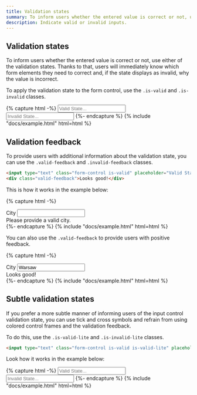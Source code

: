 ```yaml
---
title: Validation states
summary: To inform users whether the entered value is correct or not, use either of the validation states. Thanks to that, users will immediately know which form elements they need to correct and, if the state displays as invalid, why the value is incorrect.
description: Indicate valid or invalid inputs.
---
```


## Validation states

To inform users whether the entered value is correct or not, use either of the validation states. Thanks to that, users will immediately know which form elements they need to correct and, if the state displays as invalid, why the value is incorrect.

To apply the validation state to the form control, use the `.is-valid` and `.is-invalid` classes.

{% capture html -%}
<input type="text" class="form-control is-valid" placeholder="Valid State..." />
<input type="text" class="form-control is-invalid" placeholder="Invalid State..." />
{%- endcapture %}
{% include "docs/example.html" html=html %}

## Validation feedback

To provide users with additional information about the validation state, you can use the `.valid-feedback` and `.invalid-feedback` classes.

```html
<input type="text" class="form-control is-valid" placeholder="Valid State..." />
<div class="valid-feedback">Looks good!</div>
```

This is how it works in the example below:

{% capture html -%}
<div>
  <label class="form-label required">City</label>
  <input type="text" class="form-control is-invalid" required />
  <div class="invalid-feedback">Please provide a valid city.</div>
</div>
{%- endcapture %}
{% include "docs/example.html" html=html %}

You can also use the `.valid-feedback` to provide users with positive feedback.

{% capture html -%}
<div>
  <label class="form-label required">City</label>
  <input type="text" class="form-control is-valid" value="Warsaw" />
  <div class="valid-feedback">Looks good!</div>
</div>
{%- endcapture %}
{% include "docs/example.html" html=html %}

## Subtle validation states

If you prefer a more subtle manner of informing users of the input control validation state, you can use tick and cross symbols and refrain from using colored control frames and the validation feedback.

To do this, use the `.is-valid-lite` and `.is-invalid-lite` classes.

```html
<input type="text" class="form-control is-valid is-valid-lite" placeholder="Valid State..." />
```

Look how it works in the example below:

{% capture html -%}
<input type="text" class="form-control is-valid is-valid-lite" placeholder="Valid State..." />
<input type="text" class="form-control is-invalid is-invalid-lite" placeholder="Invalid State..." />
{%- endcapture %}
{% include "docs/example.html" html=html %}
